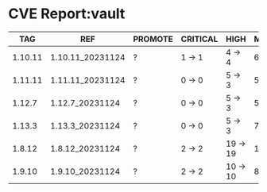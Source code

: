 # CVE Report:vault
|   TAG   |       REF        | PROMOTE | CRITICAL |   HIGH   |  MEDIUM  |  LOW   | UNKNOWN |
|---------|------------------|---------|----------|----------|----------|--------|---------|
| 1.10.11 | 1.10.11_20231124 | ?       | 1 -> 1   | 4 -> 4   | 6 -> 6   | 1 -> 1 | 0 -> 0  |
| 1.11.11 | 1.11.11_20231124 | ?       | 0 -> 0   | 5 -> 3   | 5 -> 3   | 0 -> 0 | 0 -> 0  |
| 1.12.7  | 1.12.7_20231124  | ?       | 0 -> 0   | 5 -> 3   | 5 -> 3   | 0 -> 0 | 0 -> 0  |
| 1.13.3  | 1.13.3_20231124  | ?       | 0 -> 0   | 5 -> 3   | 7 -> 5   | 0 -> 0 | 0 -> 0  |
| 1.8.12  | 1.8.12_20231124  | ?       | 2 -> 2   | 19 -> 19 | 13 -> 13 | 1 -> 1 | 0 -> 0  |
| 1.9.10  | 1.9.10_20231124  | ?       | 2 -> 2   | 10 -> 10 | 8 -> 8   | 1 -> 1 | 0 -> 0  |
